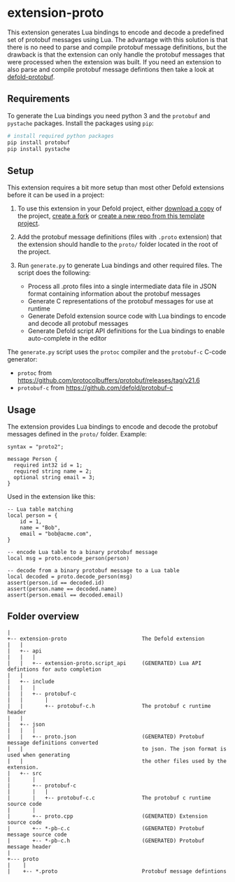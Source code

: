 # extension-proto
This extension generates Lua bindings to encode and decode a predefined set of protobuf messages using Lua. The advantage with this solution is that there is no need to parse and compile protobuf message definitions, but the drawback is that the extension can only handle the protobuf messages that were processed when the extension was built. If you need an extension to also parse and compile protobuf message defintions then take a look at [defold-protobuf](https://defold.com/assets/protobuf/).


## Requirements
To generate the Lua bindings you need python 3 and the `protobuf` and `pystache` packages. Install the packages using `pip`:

```sh
# install required python packages
pip install protobuf
pip install pystache
```

## Setup
This extension requires a bit more setup than most other Defold extensions before it can be used in a project:

1. To use this extension in your Defold project, either [download a copy](https://github.com/defold/extension-proto/archive/refs/heads/master.zip) of the project, [create a fork](https://github.com/defold/extension-proto/fork) or [create a new repo from this template project](https://github.com/defold/extension-proto/generate).

2. Add the protobuf message definitions (files with `.proto` extension) that the extension should handle to the `proto/` folder located in the root of the project.

3. Run `generate.py` to generate Lua bindings and other required files. The script does the following:
   * Process all .proto files into a single intermediate data file in JSON format containing information about the protobuf messages
   * Generate C representations of the protobuf messages for use at runtime
   * Generate Defold extension source code with Lua bindings to encode and decode all protobuf messages
   * Generate Defold script API definitions for the Lua bindings to enable auto-complete in the editor

The `generate.py` script uses the `protoc` compiler and the `protobuf-c` C-code generator:

* `protoc` from https://github.com/protocolbuffers/protobuf/releases/tag/v21.6
* `protobuf-c` from https://github.com/defold/protobuf-c


## Usage
The extension provides Lua bindings to encode and decode the protobuf messages defined in the `proto/` folder. Example:

```
syntax = "proto2";

message Person {
  required int32 id = 1;
  required string name = 2;
  optional string email = 3;
}
```

Used in the extension like this:

```
-- Lua table matching
local person = {
	id = 1,
	name = "Bob",
	email = "bob@acme.com",
}

-- encode Lua table to a binary protobuf message
local msg = proto.encode_person(person)

-- decode from a binary protobuf message to a Lua table
local decoded = proto.decode_person(msg)
assert(person.id == decoded.id)
assert(person.name == decoded.name)
assert(person.email == decoded.email)
```


## Folder overview

```
|
+-- extension-proto                        The Defold extension
|   |
|   +-- api
|   |   |
|   |   +-- extension-proto.script_api     (GENERATED) Lua API defintions for auto completion
|   |   
|   +-- include
|   |   |
|   |   +-- protobuf-c
|   |       |
|   |       +-- protobuf-c.h               The protobuf c runtime header
|   |   
|   +-- json
|   |   |
|   |   +-- proto.json                     (GENERATED) Protobuf message definitions converted
|   |                                      to json. The json format is used when generating
|   |                                      the other files used by the extension.
|   +-- src                   
|       |
|       +-- protobuf-c
|       |   |
|       |   +-- protobuf-c.c               The protobuf c runtime source code
|       |
|       +-- proto.cpp                      (GENERATED) Extension source code
|       +-- *-pb-c.c                       (GENERATED) Protobuf message source code
|       +-- *-pb-c.h                       (GENERATED) Protobuf message header
|
+--- proto
|    |
|    +-- *.proto                           Protobuf message defintions
```



